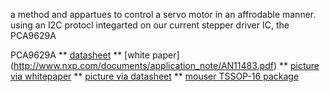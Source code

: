 a method and appartues to control a servo motor in an affrodable manner. using an I2C protocl integarted on our current stepper driver IC, the PCA9629A  


PCA9629A 
** [datasheet](http://www.nxp.com/documents/application_note/AN11483.pdf) 
** [white paper] (http://www.nxp.com/documents/application_note/AN11483.pdf)
** [picture via whitepaper](http://i.imgur.com/x2pDNIk.jpg)
** [picture via datasheet](http://i.imgur.com/beChXN7.jpg)
** [mouser TSSOP-16	package](http://il.mouser.com/ProductDetail/NXP/PCA9629APWJ/?qs=%2fha2pyFaduirHsohZDD79V6Vp0RsOd1mHZBi0eZIx6U%3d)

